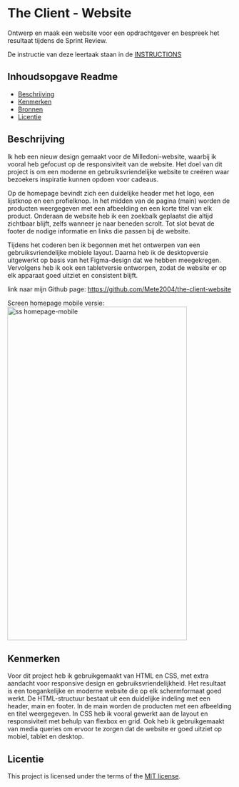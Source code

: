 # The Client - Website

Ontwerp en maak een website voor een opdrachtgever en bespreek het resultaat tijdens de Sprint Review.

De instructie van deze leertaak staan in de [INSTRUCTIONS](https://github.com/fdnd-task/the-client-website/blob/main/docs/INSTRUCTIONS.md)



## Inhoudsopgave Readme

  * [Beschrijving](#beschrijving)
  * [Kenmerken](#kenmerken)
  * [Bronnen](#bronnen)
  * [Licentie](#licentie)

## Beschrijving
<!-- In de Beschrijving staat hoe je project er uit ziet, hoe het werkt en wat je er mee kan. -->
<!-- Voeg een mooie poster visual toe 📸 -->
<!-- Voeg een link toe naar Github Pages 🌐-->

Ik heb een nieuw design gemaakt voor de Milledoni-website, waarbij ik vooral heb gefocust op de responsiviteit van de website. Het doel van dit project is om een moderne en gebruiksvriendelijke website te creëren waar bezoekers inspiratie kunnen opdoen voor cadeaus.

Op de homepage bevindt zich een duidelijke header met het logo, een lijstknop en een profielknop. In het midden van de pagina (main) worden de producten weergegeven met een afbeelding en een korte titel van elk product. Onderaan de website heb ik een zoekbalk geplaatst die altijd zichtbaar blijft, zelfs wanneer je naar beneden scrolt. Tot slot bevat de footer de nodige informatie en links die passen bij de website.

Tijdens het coderen ben ik begonnen met het ontwerpen van een gebruiksvriendelijke mobiele layout. Daarna heb ik de desktopversie uitgewerkt op basis van het Figma-design dat we hebben meegekregen. Vervolgens heb ik ook een tabletversie ontworpen, zodat de website er op elk apparaat goed uitziet en consistent blijft.

link naar mijn Github page: https://github.com/Mete2004/the-client-website

Screen homepage mobile versie: 
<img width="402" height="747" alt="ss homepage-mobile" src="https://github.com/user-attachments/assets/ceaefce3-4001-4e02-be7a-ea67356a3940" />


## Kenmerken
<!-- Bij Kenmerken staat welke technieken zijn gebruikt en hoe. Wat is de HTML structuur? Wat zijn de belangrijkste dingen in CSS? Wat is er met Javascript gedaan en hoe? Misschien heb je een framwork of library gebruikt? -->

Voor dit project heb ik gebruikgemaakt van HTML en CSS, met extra aandacht voor responsive design en gebruiksvriendelijkheid. Het resultaat is een toegankelijke en moderne website die op elk schermformaat goed werkt. 
De HTML-structuur bestaat uit een duidelijke indeling met een header, main en footer. In de main worden de producten met een afbeelding en titel weergegeven. 
In CSS heb ik vooral gewerkt aan de layout en responsiviteit met behulp van flexbox en grid. Ook heb ik gebruikgemaakt van media queries om ervoor te zorgen dat de website er goed uitziet op mobiel, tablet en desktop. 


## Licentie

This project is licensed under the terms of the [MIT license](./LICENSE).
